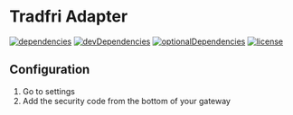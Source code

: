 # Tradfri Adapter

[![dependencies](https://david-dm.org/tim-hellhake/tradfri-adapter.svg)](https://david-dm.org/tim-hellhake/tradfri-adapter)
[![devDependencies](https://david-dm.org/tim-hellhake/tradfri-adapter/dev-status.svg)](https://david-dm.org/tim-hellhake/tradfri-adapter?type=dev)
[![optionalDependencies](https://david-dm.org/tim-hellhake/tradfri-adapter/optional-status.svg)](https://david-dm.org/tim-hellhake/tradfri-adapter?type=optional)
[![license](https://img.shields.io/badge/license-MPL--2.0-blue.svg)](LICENSE)

## Configuration
1. Go to settings
2. Add the security code from the bottom of your gateway

